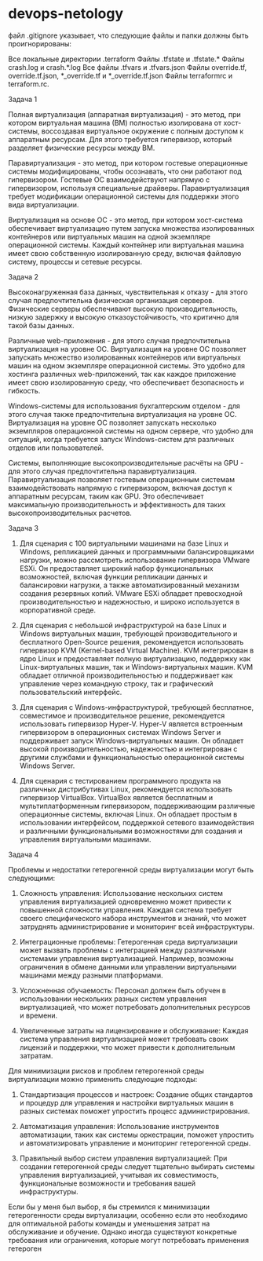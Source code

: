# devops-netology

файл .gitignore указывает, что следующие файлы и папки должны быть проигнорированы:

Все локальные директории .terraform
Файлы .tfstate и .tfstate.*
Файлы crash.log и crash.*.log
Все файлы .tfvars и .tfvars.json
Файлы override.tf, override.tf.json, *_override.tf и *_override.tf.json
Файлы terraformrc и terraform.rc.

Задача 1

Полная виртуализация (аппаратная виртуализация) - это метод, при котором виртуальная машина (ВМ) полностью изолирована от хост-системы, воссоздавая виртуальное окружение с полным доступом к аппаратным ресурсам. Для этого требуется гипервизор, который разделяет физические ресурсы между ВМ.

Паравиртуализация - это метод, при котором гостевые операционные системы модифицированы, чтобы осознавать, что они работают под гипервизором. Гостевые ОС взаимодействуют напрямую с гипервизором, используя специальные драйверы. Паравиртуализация требует модификации операционной системы для поддержки этого вида виртуализации.

Виртуализация на основе ОС - это метод, при котором хост-система обеспечивает виртуализацию путем запуска множества изолированных контейнеров или виртуальных машин на одной экземпляре операционной системы. Каждый контейнер или виртуальная машина имеет свою собственную изолированную среду, включая файловую систему, процессы и сетевые ресурсы.

Задача 2

Высоконагруженная база данных, чувствительная к отказу - для этого случая предпочтительна физическая организация серверов. Физические серверы обеспечивают высокую производительность, низкую задержку и высокую отказоустойчивость, что критично для такой базы данных.

Различные web-приложения - для этого случая предпочтительна виртуализация на уровне ОС. Виртуализация на уровне ОС позволяет запускать множество изолированных контейнеров или виртуальных машин на одном экземпляре операционной системы. Это удобно для хостинга различных web-приложений, так как каждое приложение имеет свою изолированную среду, что обеспечивает безопасность и гибкость.

Windows-системы для использования бухгалтерским отделом - для этого случая также предпочтительна виртуализация на уровне ОС. Виртуализация на уровне ОС позволяет запускать несколько экземпляров операционной системы на одном сервере, что удобно для ситуаций, когда требуется запуск Windows-систем для различных отделов или пользователей.

Системы, выполняющие высокопроизводительные расчёты на GPU - для этого случая предпочтительна паравиртуализация. Паравиртуализация позволяет гостевым операционным системам взаимодействовать напрямую с гипервизором, включая доступ к аппаратным ресурсам, таким как GPU. Это обеспечивает максимальную производительность и эффективность для таких высокопроизводительных расчетов.

Задача 3

1. Для сценария с 100 виртуальными машинами на базе Linux и Windows, репликацией данных и программными балансировщиками нагрузки, можно рассмотреть использование гипервизора VMware ESXi. Он предоставляет широкий набор функциональных возможностей, включая функции репликации данных и балансировки нагрузки, а также автоматизированный механизм создания резервных копий. VMware ESXi обладает превосходной производительностью и надежностью, и широко используется в корпоративной среде.

2. Для сценария с небольшой инфраструктурой на базе Linux и Windows виртуальных машин, требующей производительного и бесплатного Open-Source решения, рекомендуется использовать гипервизор KVM (Kernel-based Virtual Machine). KVM интегрирован в ядро Linux и предоставляет полную виртуализацию, поддержку как Linux-виртуальных машин, так и Windows-виртуальных машин. KVM обладает отличной производительностью и поддерживает как управление через командную строку, так и графический пользовательский интерфейс.

3. Для сценария с Windows-инфраструктурой, требующей бесплатное, совместимое и производительное решение, рекомендуется использовать гипервизор Hyper-V. Hyper-V является встроенным гипервизором в операционных системах Windows Server и поддерживает запуск Windows-виртуальных машин. Он обладает высокой производительностью, надежностью и интегрирован с другими службами и функциональностью операционной системы Windows Server.

4. Для сценария с тестированием программного продукта на различных дистрибутивах Linux, рекомендуется использовать гипервизор VirtualBox. VirtualBox является бесплатным и мультиплатформенным гипервизором, поддерживающим различные операционные системы, включая Linux. Он обладает простым в использовании интерфейсом, поддержкой сетевого взаимодействия и различными функциональными возможностями для создания и управления виртуальными машинами.

Задача 4

Проблемы и недостатки гетерогенной среды виртуализации могут быть следующими:

1. Сложность управления: Использование нескольких систем управления виртуализацией одновременно может привести к повышенной сложности управления. Каждая система требует своего специфического набора инструментов и знаний, что может затруднять администрирование и мониторинг всей инфраструктуры.

2. Интеграционные проблемы: Гетерогенная среда виртуализации может вызвать проблемы с интеграцией между различными системами управления виртуализацией. Например, возможны ограничения в обмене данными или управлении виртуальными машинами между разными платформами.

3. Усложненная обучаемость: Персонал должен быть обучен в использовании нескольких разных систем управления виртуализацией, что может потребовать дополнительных ресурсов и времени.

4. Увеличенные затраты на лицензирование и обслуживание: Каждая система управления виртуализацией может требовать своих лицензий и поддержки, что может привести к дополнительным затратам.

Для минимизации рисков и проблем гетерогенной среды виртуализации можно применить следующие подходы:

1. Стандартизация процессов и настроек: Создание общих стандартов и процедур для управления и настройки виртуальных машин в разных системах поможет упростить процесс администрирования.

2. Автоматизация управления: Использование инструментов автоматизации, таких как системы оркестрации, поможет упростить и автоматизировать управление и мониторинг гетерогенной среды.

3. Правильный выбор систем управления виртуализацией: При создании гетерогенной среды следует тщательно выбирать системы управления виртуализацией, учитывая их совместимость, функциональные возможности и требования вашей инфраструктуры.

Если бы у меня был выбор, я бы стремился к минимизации гетерогенности среды виртуализации, особенно если это необходимо для оптимальной работы команды и уменьшения затрат на обслуживание и обучение. Однако иногда существуют конкретные требования или ограничения, которые могут потребовать применения гетероген